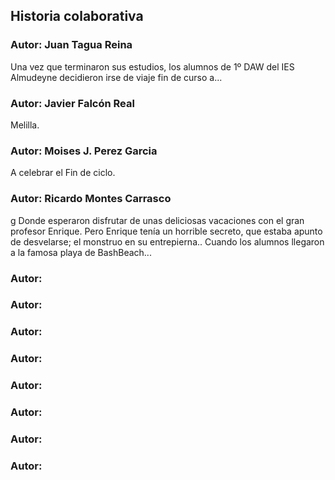 ﻿## Historia colaborativa

### Autor: Juan Tagua Reina
Una vez que terminaron sus estudios, los alumnos de 1º DAW del IES Almudeyne decidieron irse de viaje fin de curso a...

### Autor: Javier Falcón Real
Melilla.

### Autor: Moises J. Perez Garcia
A celebrar el Fin de ciclo.

### Autor: Ricardo Montes Carrasco
g
Donde esperaron disfrutar de unas deliciosas vacaciones con el gran profesor Enrique. Pero Enrique tenía un horrible secreto, que estaba apunto de desvelarse; el monstruo en su entrepierna.. Cuando los alumnos llegaron a la famosa playa de BashBeach...

### Autor: 


### Autor: 


### Autor: 


### Autor:


### Autor: 


### Autor: 


### Autor: 


### Autor: 
